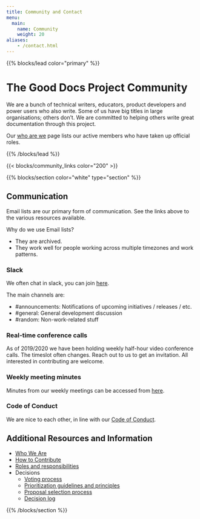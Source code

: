 ```yaml
---
title: Community and Contact
menu:
  main:
    name: Community
    weight: 20
aliases:
    - /contact.html
---
```


{{% blocks/lead color="primary" %}}
# The Good Docs Project Community

We are a bunch of technical writers, educators, product developers and power users who also write.
Some of us have big titles in large organisations; others don’t.
We are committed to helping others write great documentation through this project.

Our [who are we](/who-we-are) page lists our active members who have taken up official roles.

{{% /blocks/lead %}}

{{< blocks/community_links color="200" >}}

{{% blocks/section color="white" type="section" %}}

## Communication

Email lists are our primary form of communication.
See the links above to the various resources available.

Why do we use Email lists? 

* They are archived. 
* They work well for people working across multiple timezones and work patterns.

### Slack

We often chat in slack, you can join [here](https://join.slack.com/t/thegooddocs/shared_invite/enQtODkyNjI5MDc0NjE0LTUyNGFiZmU1MjIzNDMwN2E3NmQwODQwZmRkYWI5MDhlMzdjYzg4Nzg4YjM3ODA0NGE4MTgyYzdkMGViMTI2MDM).

The main channels are:

* #announcements: Notifications of upcoming initiatives / releases / etc.
* #general: General development discussion
* #random: Non-work-related stuff

### Real-time conference calls

As of 2019/2020 we have been holding weekly half-hour video conference calls. 
The timeslot often changes. 
Reach out to us to get an invitation. 
All interested in contributing are welcome.

### Weekly meeting minutes

Minutes from our weekly meetings can be accessed from [here](https://github.com/thegooddocsproject/governance/wiki/Weekly-Meetings). 

### Code of Conduct

We are nice to each other, in line with our [Code of Conduct](/code-of-conduct/).

## Additional Resources and Information

* [Who We Are](/who-we-are)
* [How to Contribute](/contribute)
* [Roles and responsibilities](/roles)
* Decisions
  * [Voting process](/decisions)
  * [Prioritization guidelines and principles](/prioritization)
  * [Proposal selection process](/proposal-selection)
  * [Decision log](/decisionlog)

{{% /blocks/section %}}
